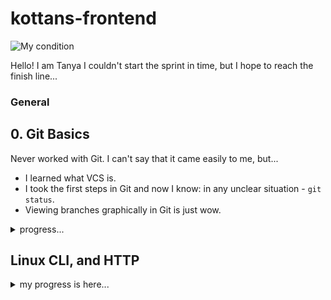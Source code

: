 # kottans-frontend
![My condition](https://user-images.githubusercontent.com/105552662/188242476-65e5872f-179d-4355-ad66-e29cc7975452.jpg)

Hello! I am Tanya 
I couldn't start the sprint in time, but I hope to reach the finish line...
### General
## 0. Git Basics

Never worked with Git. I can't say that it came easily to me, but...

* I learned what VCS is.
* I took the first steps in Git and now I know: in any unclear situation - `git status`.
* Viewing branches graphically in Git is just wow.

<details><summary>progress...</summary>
<p>

- [x] *Тижні 1 і 2 курсу* **Introduction to Git and GitHub**

![1 week](https://user-images.githubusercontent.com/105552662/188247528-85017d9f-a2d8-4216-ad38-c64beb20d4bd.png)
![2 week](https://user-images.githubusercontent.com/105552662/188247537-ddd4c4ff-425f-4798-8827-e63d5cf32891.png)

- [x] ** learngitbranching.js.org**
![Знімок екрана (442)](https://user-images.githubusercontent.com/105552662/188250355-ace12449-b442-4c5c-a96f-e639ea7992d8.png)

</p>
</details>

## Linux CLI, and HTTP

<details><summary>my progress is here...</summary>
<p>

- [x] **1. Linux Survival (4 modules)**

* Now I know what it is: `rw-r--r--`
* The process does not stop: `kill -9 PID` It's magic :mage:
* `ls`, `cd`, `mv` - now I use it often 

![Linux Survival](https://github.com/tanyakostash/kottans-frontend/blob/15ee248509475f5af0a69dd3a80fb16c1c31d84f/task_linux_cli/%D0%97%D0%BD%D1%96%D0%BC%D0%BE%D0%BA%20%D0%B5%D0%BA%D1%80%D0%B0%D0%BD%D0%B0%20(400).png)

- [x] **2. HTTP: Протокол, який повинен розуміти кожний веб-розробник - Частина 1**
* It was interesting to learn about the work of HTTP, about methods, codes and the structure of messages.
* Analyzing the structure of request and response messages is complex and interesting for me.
* I will accurately analyze the URL and navigate in the error codes.
- [x] **3. HTTP: Протокол, який повинен розуміти кожний веб-розробник - Частина 2**

* Learned about the operation of the HTTPS protocol, about identification and authentication, certification and hashing.
* Interested in OAuth technology
* I will check the security certificates :wink:

</p>
</details>
